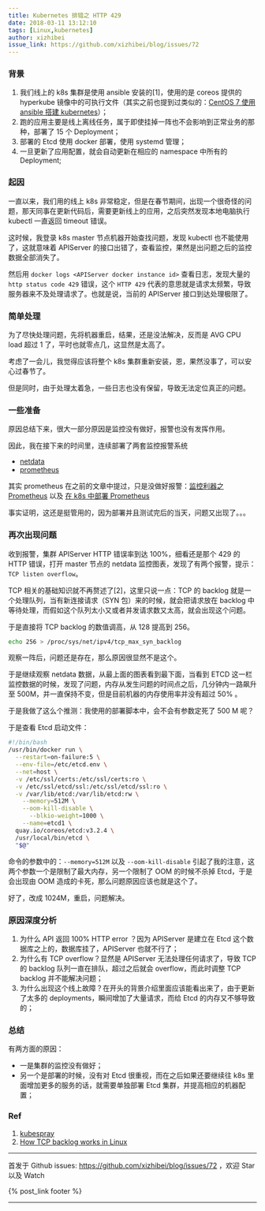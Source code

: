```yaml
---
title: Kubernetes 排错之 HTTP 429
date: 2018-03-11 13:12:10
tags: [Linux,kubernetes]
author: xizhibei
issue_link: https://github.com/xizhibei/blog/issues/72
---
```

<!-- en_title: kubernetes-troubleshotting-http-429 -->

### 背景

1.  我们线上的 k8s 集群是使用 ansible 安装的[1]，使用的是 coreos 提供的 hyperkube 镜像中的可执行文件（其实之前也提到过类似的：[CentOS 7 使用 ansible 搭建 kubernetes](https://github.com/xizhibei/blog/issues/47)）；
2.  跑的应用主要是线上离线任务，属于即使挂掉一阵也不会影响到正常业务的那种，部署了 15 个 Deployment；
3.  部署的 Etcd 使用 docker 部署，使用 systemd 管理；
4.  一旦更新了应用配置，就会自动更新在相应的 namespace 中所有的 Deployment;

### 起因

一直以来，我们用的线上 k8s 非常稳定，但是在春节期间，出现一个很奇怪的问题，那天同事在更新代码后，需要更新线上的应用，之后突然发现本地电脑执行 kubectl 一直返回 timeout 错误。

这时候，我登录 k8s master 节点机器开始查找问题，发现 kubectl 也不能使用了，这就意味着 APIServer 的接口出错了，查看监控，果然是出问题之后的监控数据全部消失了。

然后用 `docker logs <APIServer docker instance id>` 查看日志，发现大量的 `http status code 429` 错误，这个 `HTTP 429` 代表的意思就是请求太频繁，导致服务器来不及处理请求了。也就是说，当前的 APIServer 接口到达处理极限了。

### 简单处理

为了尽快处理问题，先将机器重启，结果，还是没法解决，反而是 AVG CPU load 超过 1 了，平时也就零点几，这显然是太高了。

考虑了一会儿，我觉得应该将整个 k8s 集群重新安装，恩，果然没事了，可以安心过春节了。

但是同时，由于处理太着急，一些日志也没有保留，导致无法定位真正的问题。

### 一些准备

原因总结下来，很大一部分原因是监控没有做好，报警也没有发挥作用。

因此，我在接下来的时间里，连续部署了两套监控报警系统

-   [netdata](https://github.com/firehol/netdata)
-   [prometheus](https://prometheus.io)

其实 prometheus 在之前的文章中提过，只是没做好报警：[监控利器之 Prometheus](https://github.com/xizhibei/blog/issues/54) 以及 [在 k8s 中部署 Prometheus](https://github.com/xizhibei/blog/issues/55)

事实证明，这还是挺管用的，因为部署并且测试完后的当天，问题又出现了。。。

### 再次出现问题

收到报警，集群 APIServer HTTP 错误率到达 100%，细看还是那个 429 的 HTTP 错误，打开 master 节点的 netdata 监控图表，发现了有两个报警，提示： `TCP listen overflow`。

TCP 相关的基础知识就不再赘述了[2]，这里只说一点：TCP 的 backlog 就是一个处理队列，当有新连接请求（SYN 包）来的时候，就会把请求放在 backlog 中等待处理，而假如这个队列太小又或者并发请求数又太高，就会出现这个问题。

于是直接将 TCP backlog 的数值调高，从 128 提高到 256。

```bash
echo 256 > /proc/sys/net/ipv4/tcp_max_syn_backlog
```

观察一阵后，问题还是存在，那么原因很显然不是这个。

于是继续观察 netdata 数据，从最上面的图表看到最下面，当看到 ETCD 这一栏监控数据的时候，发现了问题，内存从发生问题的时间点之后，几分钟内一路飙升至 500M，并一直保持不变，但是目前机器的内存使用率并没有超过 50% 。

于是我做了这么个推测：我使用的部署脚本中，会不会有参数定死了 500 M 呢？

于是查看 Etcd 启动文件：

```bash
#!/bin/bash
/usr/bin/docker run \
  --restart=on-failure:5 \
  --env-file=/etc/etcd.env \
  --net=host \
  -v /etc/ssl/certs:/etc/ssl/certs:ro \
  -v /etc/ssl/etcd/ssl:/etc/ssl/etcd/ssl:ro \
  -v /var/lib/etcd:/var/lib/etcd:rw \
    --memory=512M \
    --oom-kill-disable \
      --blkio-weight=1000 \
    --name=etcd1 \
  quay.io/coreos/etcd:v3.2.4 \
  /usr/local/bin/etcd \
  "$@"
```

命令的参数中的：`--memory=512M` 以及 `--oom-kill-disable` 引起了我的注意，这两个参数一个是限制了最大内存，另一个限制了 OOM 的时候不杀掉 Etcd，于是会出现由 OOM 造成的卡死，那么问题原因应该也就是这个了。

好了，改成 1024M，重启，问题解决。

### 原因深度分析

1.  为什么 API 返回 100% HTTP error ？因为 APIServer 是建立在 Etcd 这个数据库之上的，数据库挂了，APIServer 也就不行了；
2.  为什么有 TCP overflow？显然是 APIServer 无法处理任何请求了，导致 TCP 的 backlog 队列一直在排队，超过之后就会 overflow，而此时调整 TCP backlog 并不能解决问题；
3.  为什么出现这个线上故障？在开头的背景介绍里面应该能看出来了，由于更新了太多的 deployments，瞬间增加了大量请求，而给 Etcd 的内存又不够导致的；

### 总结

有两方面的原因：

-   一是集群的监控没有做好；
-   另一个是部署的时候，没有对 Etcd 很重视，而在之后如果还要继续往 k8s 里面增加更多的服务的话，就需要单独部署 Etcd 集群，并提高相应的机器配置；

### Ref

1.  [kubespray](https://github.com/kubernetes-incubator/kubespray)
2.  [How TCP backlog works in Linux](https://veithen.github.io/2014/01/01/how-tcp-backlog-works-in-linux.html)


***
首发于 Github issues: https://github.com/xizhibei/blog/issues/72 ，欢迎 Star 以及 Watch

{% post_link footer %}
***